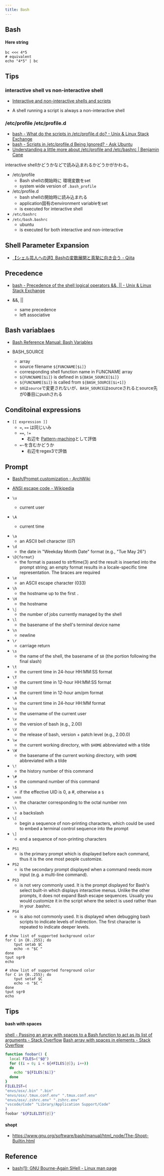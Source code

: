 ```yaml
---
title: Bash
---
```


## Bash

#### Here string

```
bc <<< 4*5
# equivalent
echo "4*5" | bc
```

## Tips

### interactive shell vs non-interactive shell
* [Interactive and non-interactive shells and scripts](https://www.tldp.org/LDP/abs/html/intandnonint.html)

* A shell running a script is always a non-interactive shell

### /etc/profile /etc/profile.d
* [bash - What do the scripts in /etc/profile.d do? - Unix & Linux Stack Exchange](https://unix.stackexchange.com/questions/64258/what-do-the-scripts-in-etc-profile-d-do)
* [bash - Scripts in /etc/profile.d Being Ignored? - Ask Ubuntu](https://askubuntu.com/questions/438150/scripts-in-etc-profile-d-being-ignored)
* [Understanding a little more about /etc/profile and /etc/bashrc | Benjamin Cane](http://bencane.com/2013/09/16/understanding-a-little-more-about-etcprofile-and-etcbashrc/)

interactive shellかどうかなどで読み込まれるかどうかがかわる。


* /etc/profile
    * Bash shellの開始時に 環境変数をset
    * system wide version of `.bash_profile`
* /etc/profile.d
    * bash shellの開始時に読み込まれる
    * application固有のenvironment variableをset
    * is executed for interactive shell
* `/etc/bashrc`
* `/etc/bash.bashrc`
    * ubuntu
    * is executed for both interactive and non-interactive

## Shell Parameter Expansion
* [【シェル芸人への道】Bashの変数展開と真摯に向き合う - Qiita](https://qiita.com/t_nakayama0714/items/80b4c94de43643f4be51)


## Precedence
* [bash - Precedence of the shell logical operators &&, || - Unix & Linux Stack Exchange](https://unix.stackexchange.com/questions/88850/precedence-of-the-shell-logical-operators)

* &&, ||
    * same precedence
    * left associative

## Bash variablaes
* [Bash Reference Manual: Bash Variables](https://www.gnu.org/software/bash/manual/html_node/Bash-Variables.html)


* BASH_SOURCE
    * array
    * source filename `${FUNCNAME[$i]}`
    * corresponding shell function name in FUNCNAME array
    * `${FUNCNAME[$i]}` is defined in `${BASH_SOURCE[$i]}`
    * `${FUNCNAME[$i]}` is called from `${BASH_SOURCE[$i+1]}`
    * `$0`は`source`で変更されないが、`BASH_SOURCE`はsourceされるとsource先が0番目にpushされる

## Conditoinal expressions

* `[[ expression ]]`
    * `=`, `==` は同じいみ
    * `==`, `!=`
        * 右辺を [Pattern-maching](https://tiswww.case.edu/php/chet/bash/bashref.html#Pattern-Matching)として評価
    * `=~`を含むかどうか
        * 右辺をregex3で評価

## Prompt
- [Bash/Prompt customization \- ArchWiki](https://wiki.archlinux.org/index.php/Bash/Prompt_customization)
- [ANSI escape code \- Wikipedia](https://en.wikipedia.org/wiki/ANSI_escape_code)

- `\u`
    - current user
- `\A`
    - current time
* `\a`
    * an ASCII bell character (07)
* `\d`
    * the date in "Weekday Month Date" format (e.g., "Tue May 26")
* `\D{format}`
    * the  format  is passed to strftime(3) and the result is inserted into the prompt string; an empty format results in a locale-specific time representation.  The braces are required
* `\e`
    * an ASCII escape character (033)
* `\h`
    * the hostname up to the first `.`
* `\H`
    * the hostname
* `\j`
    * the number of jobs currently managed by the shell
* `\l`
    * the basename of the shell's terminal device name
* `\n`
    * newline
* `\r`
    * carriage return
* `\s`
    * the name of the shell, the basename of `$0` (the portion following the final slash)
* `\t`
    * the current time in 24-hour HH:MM:SS format
* `\T`
    * the current time in 12-hour HH:MM:SS format
* `\@`
    * the current time in 12-hour am/pm format
* `\A`
    * the current time in 24-hour HH:MM format
* `\u`
    * the username of the current user
* `\v`
    * the version of bash (e.g., 2.00)
* `\V`
    * the release of bash, version + patch level (e.g., 2.00.0)
* `\w`
    * the current working directory, with `$HOME` abbreviated with a tilde
* `\W`
    * the basename of the current working directory, with `$HOME` abbreviated with a tilde
* `\!`
    * the history number of this command
* `\#`
    * the command number of this command
* `\$`
    * if the effective UID is 0, a #, otherwise a `$`
* `\nnn`
    * the character corresponding to the octal number nnn
* `\\`
    * a backslash
* `\[`
    * begin a sequence of non-printing characters, which could be used to embed a terminal control sequence into the prompt
* `\]`
    * end a sequence of non-printing characters

- `PS1`
    - is the primary prompt which is displayed before each command, thus it is the one most people customize.
- `PS2`
    - is the secondary prompt displayed when a command needs more input (e.g. a multi-line command).
- `PS3`
    - is not very commonly used. It is the prompt displayed for Bash's select built-in which displays interactive menus. Unlike the other prompts, it does not expand Bash escape sequences. Usually you would customize it in the script where the select is used rather than in your .bashrc.
- `PS4`
    - is also not commonly used. It is displayed when debugging bash scripts to indicate levels of indirection. The first character is repeated to indicate deeper levels.


```shell
# show list of supported background color
for C in {0..255}; do
    tput setab $C
    echo -n "$C "
done
tput sgr0
echo
```

```shell
# show list of supported foreground color
for C in {0..255}; do
    tput setaf $C
    echo -n "$C "
done
tput sgr0
echo
```

## Tips

#### bash with spaces
[shell \- Passing an array with spaces to a Bash function to act as its list of arguments \- Stack Overflow](https://stackoverflow.com/questions/18981748/passing-an-array-with-spaces-to-a-bash-function-to-act-as-its-list-of-arguments)
[Bash array with spaces in elements \- Stack Overflow](https://stackoverflow.com/questions/9084257/bash-array-with-spaces-in-elements)

```bash
function foobar() {
  local FILES=("$@")
  for ((i = 0; i < ${#FILES[@]}; i++))
  do
    echo "${FILES[$i]}"
  done
}
FILELIST=(
"envs/osx/.bin" ".bin"
"envs/osx/.tmux.conf.env" ".tmux.conf.env"
"envs/osx/.zshrc.env" ".zshrc.env"
"vscode/Code" "Library/Application Support/Code"
)
foobar "${FILELIST[@]}"
```

#### shopt
- https://www.gnu.org/software/bash/manual/html_node/The-Shopt-Builtin.html

## Reference
* [bash\(1\): GNU Bourne\-Again SHell \- Linux man page](https://linux.die.net/man/1/bash)
